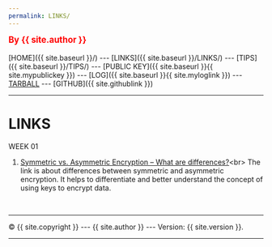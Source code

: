 ```yaml
---
permalink: LINKS/
---
```

<span style="color:red; font-weight:bold; font-size:larger;">By {{ site.author }}</span>
<br><br>
[HOME]({{ site.baseurl }}/) ---
[LINKS]({{ site.baseurl }}/LINKS/) ---
[TIPS]({{ site.baseurl }}/TIPS/) ---
[PUBLIC KEY]({{ site.baseurl }}{{ site.mypublickey }}) ---
[LOG]({{ site.baseurl }}{{ site.myloglink }}) ---
[TARBALL](SandBox/cbkadal.tar.xz) ---
[GITHUB]({{ site.githublink }})
<br>
<hr>

# LINKS

WEEK 01

1. [Symmetric vs. Asymmetric Encryption – What are differences?]([https://en.wikipedia.org/wiki/1](https://www.ssl2buy.com/wiki/symmetric-vs-asymmetric-encryption-what-are-differences))<br>
The link is about differences between symmetric and asymmetric encryption.
It helps to differentiate and better understand the concept of using keys to encrypt data.

<br>
<hr>
&copy; {{ site.copyright }} --- {{ site.author }} --- Version: {{ site.version }}.
<hr>
<br>
